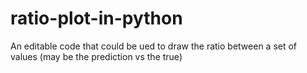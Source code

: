 # ratio-plot-in-python
An editable code that could be ued to draw the  ratio between a set of values (may be the prediction vs the true)

